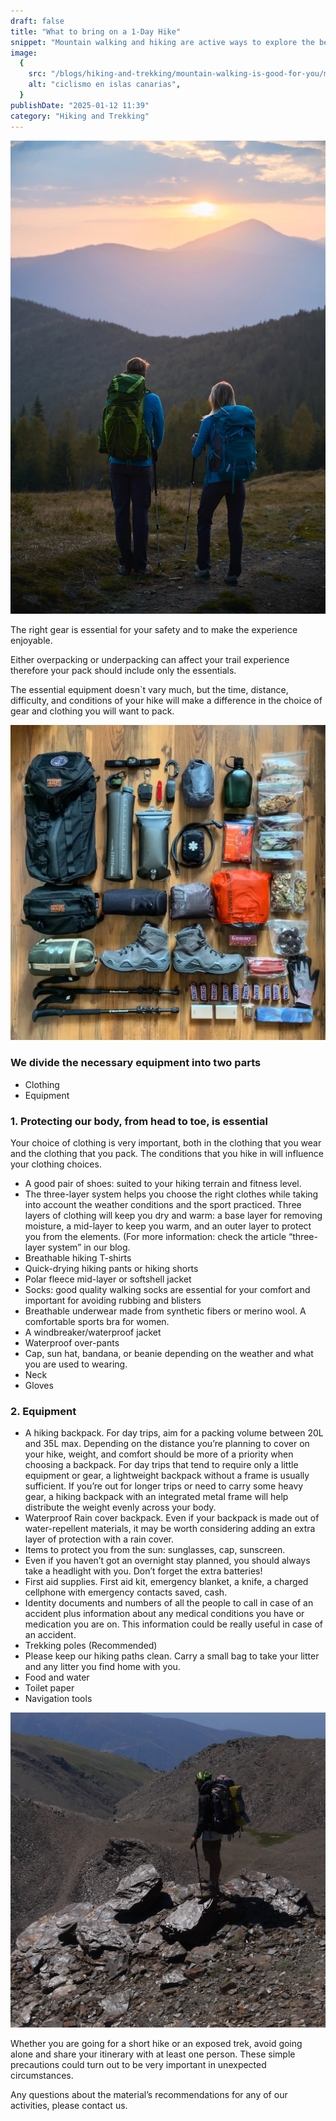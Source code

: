 ```yaml
---
draft: false
title: "What to bring on a 1-Day Hike"
snippet: "Mountain walking and hiking are active ways to explore the beautiful mountains. Hiking in the mountains is something different than walking in the city."
image:
  {
    src: "/blogs/hiking-and-trekking/mountain-walking-is-good-for-you/mwigfy-blog.webp",
    alt: "ciclismo en islas canarias",
  }
publishDate: "2025-01-12 11:39"
category: "Hiking and Trekking"
---
```

![Super Wide](./what-to-bring/wtb-1.webp)

The right gear is essential for your safety and to make the experience enjoyable.

Either overpacking or underpacking can affect your trail experience therefore your pack should include only the essentials.

The essential equipment doesn`t vary much, but the time, distance, difficulty, and conditions of your hike will make a difference in the choice of gear and clothing you will want to pack.

![Super Wide](./what-to-bring/wtb-2.webp)

### We divide the necessary equipment into two parts

- Clothing
- Equipment

### 1. Protecting our body, from head to toe, is essential

Your choice of clothing is very important, both in the clothing that you wear and the clothing that you pack. The conditions that you hike in will influence your clothing choices.

- A good pair of shoes: suited to your hiking terrain and fitness level.
- The three-layer system helps you choose the right clothes while taking into account the weather conditions and the sport practiced. Three layers of clothing will keep you dry and warm: a base layer for removing moisture, a mid-layer to keep you warm, and an outer layer to protect you from the elements. (For more information: check the article “three-layer system” in our blog.
- Breathable hiking T-shirts
- Quick-drying hiking pants or hiking shorts
- Polar fleece mid-layer or softshell jacket
- Socks: good quality walking socks are essential for your comfort and important for avoiding rubbing and blisters
- Breathable underwear made from synthetic fibers or merino wool. A comfortable sports bra for women.
- A windbreaker/waterproof jacket
- Waterproof over-pants
- Cap, sun hat, bandana, or beanie depending on the weather and what you are used to wearing.
- Neck
- Gloves

### 2. Equipment

- A hiking backpack. For day trips, aim for a packing volume between 20L and 35L max. Depending on the distance you’re planning to cover on your hike, weight, and comfort should be more of a priority when choosing a backpack. For day trips that tend to require only a little equipment or gear, a lightweight backpack without a frame is usually sufficient. If you’re out for longer trips or need to carry some heavy gear, a hiking backpack with an integrated metal frame will help distribute the weight evenly across your body.
- Waterproof Rain cover backpack. Even if your backpack is made out of water-repellent materials, it may be worth considering adding an extra layer of protection with a rain cover.
- Items to protect you from the sun: sunglasses, cap, sunscreen.
- Even if you haven’t got an overnight stay planned, you should always take a headlight with you. Don’t forget the extra batteries!
- First aid supplies. First aid kit, emergency blanket, a knife, a charged cellphone with emergency contacts saved, cash.
- Identity documents and numbers of all the people to call in case of an accident plus information about any medical conditions you have or medication you are on. This information could be really useful in case of an accident.
- Trekking poles (Recommended)
- Please keep our hiking paths clean. Carry a small bag to take your litter and any litter you find home with you.
- Food and water
- Toilet paper
- Navigation tools

![Super Wide](./what-to-bring/wtb-3.webp)

Whether you are going for a short hike or an exposed trek, avoid going alone and share your itinerary with at least one person. These simple precautions could turn out to be very important in unexpected circumstances.

Any questions about the material’s recommendations for any of our activities, please contact us.
